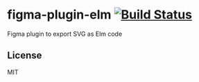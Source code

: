 # figma-plugin-elm [![Build Status](https://travis-ci.org/hendriklammers/figma-plugin-elm.svg?branch=master)](https://travis-ci.org/hendriklammers/figma-plugin-elm)

Figma plugin to export SVG as Elm code


## License

MIT
